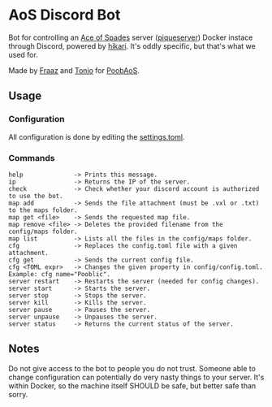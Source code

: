 # AoS Discord Bot
Bot for controlling an [Ace of Spades](https://www.buildandshoot.com/) server ([piqueserver](https://github.com/piqueserver/piqueserver)) Docker instace through Discord, powered by [hikari](https://github.com/hikari-py/hikari). It's oddly specific, but that's what we used for.

Made by [Fraaz](https://github.com/realfraze) and [Tonio](https://github.com/tonio-cartonio) for [PoobAoS](https://aos.pooblic.org).

## Usage
### Configuration
All configuration is done by editing the [settings.toml](https://github.com/fantabos-co/aos-bot/blob/master/settings.toml).
### Commands
```
help              -> Prints this message.
ip                -> Returns the IP of the server.
check             -> Check whether your discord account is authorized to use the bot.
map add           -> Sends the file attachment (must be .vxl or .txt) to the maps folder.
map get <file>    -> Sends the requested map file. 
map remove <file> -> Deletes the provided filename from the config/maps folder.
map list          -> Lists all the files in the config/maps folder.
cfg               -> Replaces the config.toml file with a given attachment.
cfg get           -> Sends the current config file.
cfg <TOML expr>   -> Changes the given property in config/config.toml. Example: cfg name="Pooblic".
server restart    -> Restarts the server (needed for config changes).
server start      -> Starts the server.
server stop       -> Stops the server.
server kill       -> Kills the server.
server pause      -> Pauses the server.
server unpause    -> Unpauses the server.
server status     -> Returns the current status of the server.
```

## Notes
Do not give access to the bot to people you do not trust. Someone able to change configuration can potentially do very nasty things to your server. It's within Docker, so the machine itself SHOULD be safe, but better safe than sorry.
